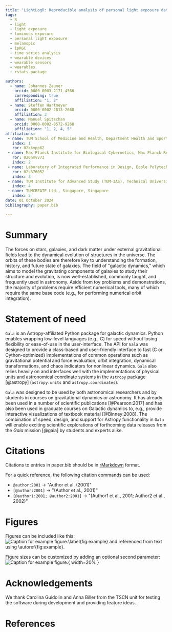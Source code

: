 ```yaml
---
title: 'LightLogR: Reproducible analysis of personal light exposure data'
tags:
  - R
  - light 
  - light exposure
  - luminous exposure
  - personal light exposure
  - melanopic
  - ipRGC
  - time series analysis
  - wearable devices
  - wearable sensors
  - wearables
  - rstats-package

authors:
  - name: Johannes Zauner
    orcid: 0000-0003-2171-4566
    corresponding: true
    affiliation: "1, 2"
  - name: Steffen Hartmeyer
    orcid: 0000-0002-2813-2668
    affiliation: 3
  - name: Manuel Spitschan
    orcid: 0000-0002-8572-9268
    affiliation: "1, 2, 4, 5"
affiliations:
 - name: TUM School of Medicine and Health, Department Health and Sports Sciences, Chronobiology & Health, Technical University of Munich, Munich, Germany
   index: 1
   ror: 02kkvpp62
 - name: Max Planck Institute for Biological Cybernetics, Max Planck Research Group Translational Sensory & Circadian Neuroscience, Tübingen, Germany
   ror: 026nmvv73
   index: 2
 - name: Laboratory of Integrated Performance in Design, École Polytechnique Fédérale de Lausanne, Lausanne, Switzerland
   ror: 02s376052
   index: 3
 - name: TUM Institute for Advanced Study (TUM-IAS), Technical University of Munich, Munich, Germany
   index: 4
 - name: TUMCREATE Ltd., Singapore, Singapore
   index: 5
date: 01 October 2024
bibliography: paper.bib

---
```


# Summary

The forces on stars, galaxies, and dark matter under external gravitational
fields lead to the dynamical evolution of structures in the universe. The orbits
of these bodies are therefore key to understanding the formation, history, and
future state of galaxies. The field of "galactic dynamics," which aims to model
the gravitating components of galaxies to study their structure and evolution,
is now well-established, commonly taught, and frequently used in astronomy.
Aside from toy problems and demonstrations, the majority of problems require
efficient numerical tools, many of which require the same base code (e.g., for
performing numerical orbit integration).

# Statement of need

`Gala` is an Astropy-affiliated Python package for galactic dynamics. Python
enables wrapping low-level languages (e.g., C) for speed without losing
flexibility or ease-of-use in the user-interface. The API for `Gala` was
designed to provide a class-based and user-friendly interface to fast (C or
Cython-optimized) implementations of common operations such as gravitational
potential and force evaluation, orbit integration, dynamical transformations,
and chaos indicators for nonlinear dynamics. `Gala` also relies heavily on and
interfaces well with the implementations of physical units and astronomical
coordinate systems in the `Astropy` package [@astropy] (`astropy.units` and
`astropy.coordinates`).

`Gala` was designed to be used by both astronomical researchers and by
students in courses on gravitational dynamics or astronomy. It has already been
used in a number of scientific publications [@Pearson:2017] and has also been
used in graduate courses on Galactic dynamics to, e.g., provide interactive
visualizations of textbook material [@Binney:2008]. The combination of speed,
design, and support for Astropy functionality in `Gala` will enable exciting
scientific explorations of forthcoming data releases from the *Gaia* mission
[@gaia] by students and experts alike.

# Citations

Citations to entries in paper.bib should be in
[rMarkdown](http://rmarkdown.rstudio.com/authoring_bibliographies_and_citations.html)
format.

For a quick reference, the following citation commands can be used:
- `@author:2001`  ->  "Author et al. (2001)"
- `[@author:2001]` -> "(Author et al., 2001)"
- `[@author1:2001; @author2:2001]` -> "(Author1 et al., 2001; Author2 et al., 2002)"

# Figures

Figures can be included like this:
![Caption for example figure.\label{fig:example}](figure.png)
and referenced from text using \autoref{fig:example}.

Figure sizes can be customized by adding an optional second parameter:
![Caption for example figure.](figure.png){ width=20% }

# Acknowledgements

We thank Carolina Guidolin and Anna Biller from the TSCN unit for testing the software during development and providing feature ideas.

# References